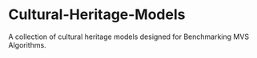 # Cultural-Heritage-Models
A collection of cultural heritage models designed for Benchmarking MVS Algorithms.
